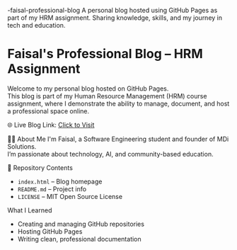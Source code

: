  -faisal-professional-blog
A personal blog hosted using GitHub Pages as part of my HRM assignment. Sharing knowledge, skills, and my journey in tech and education.
# Faisal's Professional Blog – HRM Assignment

Welcome to my personal blog hosted on GitHub Pages.  
This blog is part of my Human Resource Management (HRM) course assignment, where I demonstrate the ability to manage, document, and host a professional space online.

 🌐 Live Blog Link:
[Click to Visit](https://yourusername.github.io/faisal-professional-blog/)

 👨‍💻 About Me
I'm Faisal, a Software Engineering student and founder of MDi Solutions.  
I’m passionate about technology, AI, and community-based education.

 📁 Repository Contents
- `index.html` – Blog homepage
- `README.md` – Project info
- `LICENSE` – MIT Open Source License

 What I Learned
- Creating and managing GitHub repositories
- Hosting GitHub Pages
- Writing clean, professional documentation

